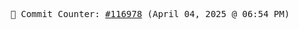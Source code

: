 <p align="center">
    <samp>
        📮 Commit Counter: <a href="https://github.com/Javascript-void0/Javascript-void0/commits/main">#116978</a> (April 04, 2025 @ 06:54 PM)
    </samp>
</p>